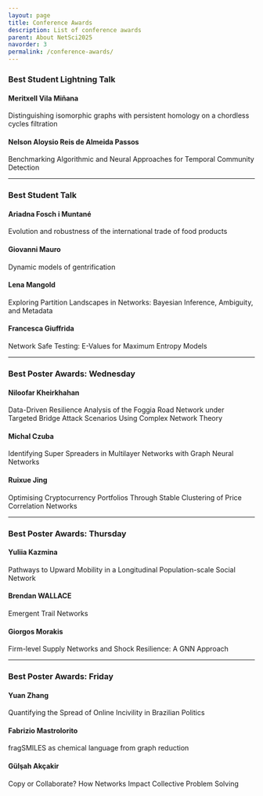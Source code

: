 ```yaml
---
layout: page
title: Conference Awards
description: List of conference awards
parent: About NetSci2025
navorder: 3
permalink: /conference-awards/
---
```


### Best Student Lightning Talk

#### Meritxell Vila Miñana
Distinguishing isomorphic graphs with persistent homology on a chordless cycles filtration

#### Nelson Aloysio Reis de Almeida Passos
Benchmarking Algorithmic and Neural Approaches for Temporal Community Detection

----

### Best Student Talk

#### Ariadna Fosch i Muntané
Evolution and robustness of the international trade of food products

#### Giovanni Mauro
Dynamic models of gentrification

#### Lena Mangold
Exploring Partition Landscapes in Networks: Bayesian Inference, Ambiguity, and Metadata

#### Francesca Giuffrida
Network Safe Testing: E-Values for Maximum Entropy Models

----

### Best Poster Awards: Wednesday

#### Niloofar Kheirkhahan
Data-Driven Resilience Analysis of the Foggia Road Network under Targeted Bridge Attack Scenarios Using Complex Network Theory

#### Michal Czuba
Identifying Super Spreaders in Multilayer Networks with Graph Neural Networks

#### Ruixue Jing
Optimising Cryptocurrency Portfolios Through Stable Clustering of Price Correlation Networks

----

### Best Poster Awards: Thursday

#### Yuliia Kazmina
Pathways to Upward Mobility in a Longitudinal Population-scale Social Network

#### Brendan WALLACE
Emergent Trail Networks

#### Giorgos Morakis
Firm-level Supply Networks and Shock Resilience: A GNN Approach

----

### Best Poster Awards: Friday

#### Yuan Zhang
Quantifying the Spread of Online Incivility in Brazilian Politics

#### Fabrizio Mastrolorito
fragSMILES as chemical language from graph reduction

#### Gülşah Akçakir
Copy or Collaborate? How Networks Impact Collective Problem Solving


